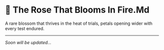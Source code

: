 # 🌹 The Rose That Blooms In Fire.Md

A rare blossom that thrives in the heat of trials, petals opening wider with every test endured.

---
_Soon will be updated..._

